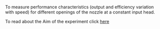 To measure performance characteristics (output and efficiency variation with speed) for different openings of the nozzle at a constant input head.

To read about the Aim of the experiment click [here](docs/10.Turbines.pdf)
